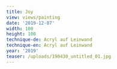 ```yaml
---
title: Joy
view: views/painting
date: '2019-12-07'
width: 100
height: 100
technique-de: Acryl auf Leinwand
technique-en: Acryl auf Leinwand
year: '2019'
teaser: /uploads/190430_untitled_01.jpg
---
```


